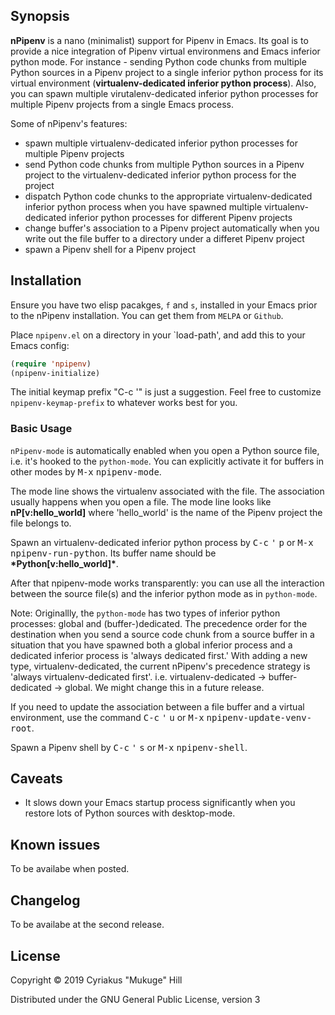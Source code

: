 
## Synopsis

**nPipenv** is a nano (minimalist) support for Pipenv in Emacs. Its
goal is to provide a nice integration of Pipenv virtual environmens
and Emacs inferior python mode.  For instance - sending Python code
chunks from multiple Python sources in a Pipenv project to a single inferior
python process for its virtual environment (**virtualenv-dedicated
inferior python process**). Also, you can spawn multiple
virutalenv-dedicated inferior python processes for multiple Pipenv
projects from a single Emacs process.

Some of nPipenv's features:

* spawn multiple virtualenv-dedicated inferior python processes for
  multiple Pipenv projects
* send Python code chunks from multiple Python sources in a Pipenv project
  to the virtualenv-dedicated inferior python process for the project
* dispatch Python code chunks to the appropriate virtualenv-dedicated inferior
  python process when you have spawned multiple virtualenv-dedicated inferior
  python processes for different Pipenv projects
* change buffer's association to a Pipenv project automatically when
  you write out the file buffer to a directory
  under a differet Pipenv project
* spawn a Pipenv shell for a Pipenv project

## Installation

Ensure you have two elisp pacakges, `f` and `s`, installed in your Emacs
prior to the nPipenv installation. You can get them from `MELPA`
or `Github`.

Place `npipenv.el` on a directory in your `load-path', and add this to
your Emacs config:

```el
(require 'npipenv)
(npipenv-initialize)
```

The initial keymap prefix "C-c '" is just a suggestion. Feel free to
customize `npipenv-keymap-prefix` to whatever works best for you.

### Basic Usage

`nPipenv-mode` is automatically enabled when you open a Python source
file, i.e. it's hooked to the `python-mode`. You can explicitly
activate it for buffers in other modes by <kbd>M-x</kbd> <kbd>npipenv-mode</kbd>.

The mode line shows the virtualenv associated with the file. The association usually
happens when you open a file. The mode line looks like **nP[v:hello_world]**
where 'hello_world' is the name of the Pipenv project the file belongs to.

Spawn an virtualenv-dedicated inferior python process by <kbd>C-c</kbd> <kbd>'</kbd>
<kbd>p</kbd> or <kbd>M-x</kbd> <kbd>npipenv-run-python</kbd>. Its buffer name should
be **\*Python[v:hello_world]\***.

After that npipenv-mode works transparently: you can use all the
interaction between the source file(s) and the inferior python mode as
in `python-mode`.

Note: Originallly, the `python-mode` has two types of inferior python
processes: global and (buffer-)dedicated. The precedence order for the
destination when you send a source code chunk from a source buffer in
a situation that you have spawned both a global inferior process and a
dedicated inferior process is 'always dedicated first.' With adding a
new type, virtualenv-dedicated, the current nPipenv's precedence
strategy is 'always virtualenv-dedicated
first'. i.e. virtualenv-dedicated -> buffer-dedicated -> global. We
might change this in a future release.

If you need to update the association between a file buffer and a
virtual environment, use the command <kbd>C-c</kbd> <kbd>'</kbd> <kbd>u</kbd> or <kbd>M-x</kbd>
<kbd>npipenv-update-venv-root</kbd>.

Spawn a Pipenv shell by <kbd>C-c</kbd> <kbd>'</kbd> <kbd>s</kbd> or <kbd>M-x</kbd>
<kbd>npipenv-shell</kbd>.

## Caveats

* It slows down your Emacs startup process significantly when you
  restore lots of Python sources with desktop-mode.

## Known issues

To be availabe when posted.

## Changelog

To be availabe at the second release.

## License

Copyright © 2019 Cyriakus "Mukuge" Hill

Distributed under the GNU General Public License, version 3
